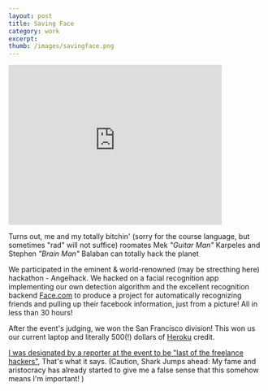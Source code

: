 ```yaml
---
layout: post
title: Saving Face 
category: work
excerpt: 
thumb: /images/savingface.png
---
```


<div class="txt">
<p><iframe width="420" height="315" src="http://www.youtube.com/embed/F4pgP7IPOqs" frameborder="0" allowfullscreen></iframe></p>
<p>Turns out, me and my totally bitchin' (sorry for the course language, but sometimes "rad" will not suffice) roomates Mek <i>"Guitar Man"</i> Karpeles and Stephen <i>"Brain Man"</i> Balaban can totally hack the planet</p> 

<p>We participated in the eminent & world-renowned (may be strecthing here) hackathon - Angelhack. We hacked on a facial recognition app implementing our own detection algorithm and the excellent recognition backend <a href="http://www.face.com">Face.com</a> to produce a project for automatically recognizing friends and pulling up their facebook information, just from a picture! All in less than 30 hours! </p>

<p>After the event's judging, we won the San Francisco division! This won us our current laptop and literally 500(!) dollars of <a href="http://www.heroku">Heroku</a> credit.</p>

<p><a href="http://www.firstpost.com/topic/organization/intel-augmented-reality-ar-glasses-app-saving-face-video-F4pgP7IPOqs-830-10.html">I was designated by a reporter at the event to be "last of the freelance hackers"</a>, That's what it says. (Caution, Shark Jumps ahead: My fame and aristocracy has already started to give me a false sense that this somehow means I'm important! )</p>
</div>
